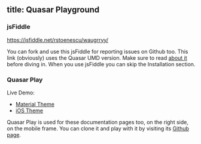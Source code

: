 title: Quasar Playground
---

### jsFiddle
https://jsfiddle.net/rstoenescu/waugrryy/

You can fork and use this jsFiddle for reporting issues on Github too. This link (obviously) uses the Quasar UMD version. Make sure to read [about it](/guide/embedding-quasar.html) before diving in. When you use jsFiddle you can skip the Installation section.

### Quasar Play
Live Demo:
* [Material Theme](http://quasar-framework.org/quasar-play/android/index.html#/showcase)
* [iOS Theme](http://quasar-framework.org/quasar-play/apple/index.html#/showcase)

Quasar Play is used for these documentation pages too, on the right side, on the mobile frame.
You can clone it and play with it by visiting its [Github page](https://github.com/quasarframework/quasar-play).
